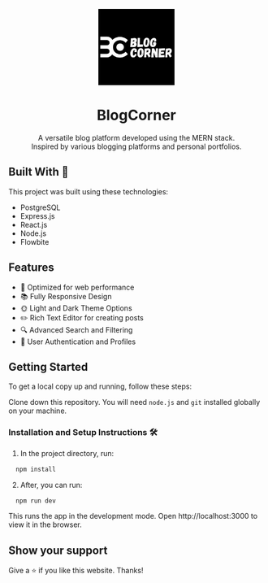<p align="center">
  <img src="public/logo/logo_1.png" alt="BlogCorner Logo" width="150">
</p>

<h1 align="center">BlogCorner</h1>

<p align="center">
  A versatile blog platform developed using the MERN stack.<br>
  Inspired by various blogging platforms and personal portfolios.<br>
</p>

## Built With 🚀
This project was built using these technologies:

- PostgreSQL
- Express.js
- React.js
- Node.js
- Flowbite

## Features
- 🚀 Optimized for web performance
- 📚 Fully Responsive Design
- 🌞 Light and Dark Theme Options
- ✏️ Rich Text Editor for creating posts
- 🔍 Advanced Search and Filtering
- 👥 User Authentication and Profiles

## Getting Started

To get a local copy up and running, follow these steps:

Clone down this repository. You will need `node.js` and `git` installed globally on your machine.

### Installation and Setup Instructions 🛠️

1. In the project directory, run:
 ```sh
   npm install
```
2. After, you can run:
 ```sh
   npm run dev
```
This runs the app in the development mode. Open http://localhost:3000 to view it in the browser.

## Show your support

Give a ⭐ if you like this website. Thanks!
